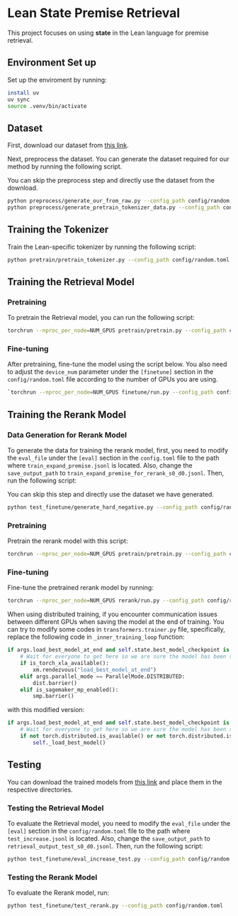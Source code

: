 
# Lean State Premise Retrieval

This project focuses on using **state** in the Lean language for premise retrieval.

## Environment Set up

Set up the enviroment by running:

```bash
install uv
uv sync
source .venv/bin/activate
```

## Dataset

First, download our dataset from [this link](https://huggingface.co/datasets/ruc-ai4math/mathlib_handler_benchmark_410).

Next, preprocess the dataset. You can generate the dataset required for our method by running the following script.

You can skip the preprocess step and directly use the dataset from the download.

```bash
python preprocess/generate_our_from_raw.py --config_path config/random.toml
python preprocess/generate_pretrain_tokenizer_data.py --config_path config/random.toml
```

## Training the Tokenizer

Train the Lean-specific tokenizer by running the following script:

```bash
python pretrain/pretrain_tokenizer.py --config_path config/random.toml
```

## Training the Retrieval Model

### Pretraining

To pretrain the Retrieval model, you can run the following script:

```bash
torchrun --nproc_per_node=NUM_GPUS pretrain/pretrain.py --config_path config/random.toml
```

### Fine-tuning

After pretraining, fine-tune the model using the script below. 
You also need to adjust the `device_num` parameter under the `[finetune]` section in the `config/random.toml` file according to the number of GPUs you are using. 

```bash
`torchrun --nproc_per_node=NUM_GPUS finetune/run.py --config_path config/random.toml`
```

## Training the Rerank Model

### Data Generation for Rerank Model

To generate the data for training the rerank model, first, you need to modify the `eval_file` under the `[eval]` section in the `config.toml` file to the path where `train_expand_premise.jsonl` is located. Also, change the `save_output_path` to `train_expand_premise_for_rerank_s0_d0.jsonl`. Then, run the following script:

You can skip this step and directly use the dataset we have generated.

```bash
python test_finetune/generate_hard_negative.py --config_path config/random.toml
```

### Pretraining

Pretrain the rerank model with this script:

```bash
torchrun --nproc_per_node=NUM_GPUS pretrain/pretrain.py --config_path config/random_1024.toml
```

### Fine-tuning

Fine-tune the pretrained rerank model by running:

```bash
torchrun --nproc_per_node=NUM_GPUS rerank/run.py --config_path config/random_1024.toml
```

When using distributed training, if you encounter communication issues between different GPUs when saving the model at the end of training. 
You can try to modify some codes in `transformers.trainer.py` file, specifically, replace the following code in `_inner_training_loop` function:
```python
if args.load_best_model_at_end and self.state.best_model_checkpoint is not None:
    # Wait for everyone to get here so we are sure the model has been saved by process 0.
    if is_torch_xla_available():
        xm.rendezvous("load_best_model_at_end")
    elif args.parallel_mode == ParallelMode.DISTRIBUTED:
        dist.barrier()
    elif is_sagemaker_mp_enabled():
        smp.barrier()
```
with this modified version:

```python
if args.load_best_model_at_end and self.state.best_model_checkpoint is not None:
    # Wait for everyone to get here so we are sure the model has been saved by process 0.
    if not torch.distributed.is_available() or not torch.distributed.is_initialized() or torch.distributed.get_rank() == 0:
        self._load_best_model()
```
## Testing

You can download the trained models from [this link](https://huggingface.co/ruc-ai4math/Lean_State_Search_Random) and place them in the respective directories.

### Testing the Retrieval Model

To evaluate the Retrieval model, you need to modify the `eval_file` under the `[eval]` section in the `config/random.toml` file to the path where `test_increase.jsonl` is located. Also, change the `save_output_path` to `retrieval_output_test_s0_d0.jsonl`. Then, run the following script:

```bash
python test_finetune/eval_increase_test.py --config_path config/random.toml
```

### Testing the Rerank Model

To evaluate the Rerank model, run:

```bash
python test_finetune/test_rerank.py --config_path config/random.toml
```

